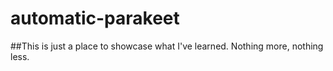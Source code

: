 # automatic-parakeet
##This is just a place to showcase what I've learned.  Nothing more, nothing less.
